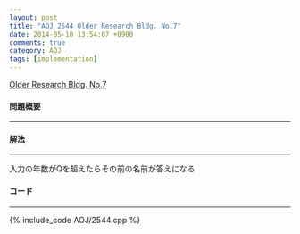 ```yaml
---
layout: post
title: "AOJ 2544 Older Research Bldg. No.7"
date: 2014-05-10 13:54:07 +0900
comments: true
category: AOJ
tags: [implementation]
---
```


[Older Research Bldg. No.7](http://judge.u-aizu.ac.jp/onlinejudge/description.jsp?id=2544)

#### 問題概要

****

#### 解法

****

入力の年数がQを超えたらその前の名前が答えになる

#### コード

****

{% include_code AOJ/2544.cpp %}

